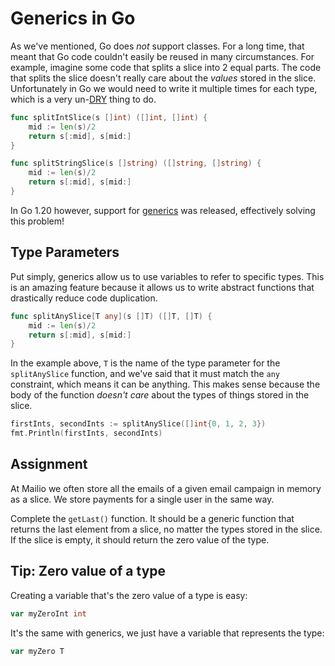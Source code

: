 # Generics in Go

As we've mentioned, Go does _not_ support classes. For a long time, that meant that Go code couldn't easily be reused in many circumstances. For example, imagine some code that splits a slice into 2 equal parts. The code that splits the slice doesn't really care about the _values_ stored in the slice. Unfortunately in Go we would need to write it multiple times for each type, which is a very un-[DRY](https://blog.boot.dev/clean-code/dry-code/) thing to do.

```go
func splitIntSlice(s []int) ([]int, []int) {
    mid := len(s)/2
    return s[:mid], s[mid:]
}
```

```go
func splitStringSlice(s []string) ([]string, []string) {
    mid := len(s)/2
    return s[:mid], s[mid:]
}
```

In Go 1.20 however, support for [generics](https://blog.boot.dev/golang/how-to-use-golangs-generics/) was released, effectively solving this problem!

## Type Parameters

Put simply, generics allow us to use variables to refer to specific types. This is an amazing feature because it allows us to write abstract functions that drastically reduce code duplication.

```go
func splitAnySlice[T any](s []T) ([]T, []T) {
    mid := len(s)/2
    return s[:mid], s[mid:]
}
```

In the example above, `T` is the name of the type parameter for the `splitAnySlice` function, and we've said that it must match the `any` constraint, which means it can be anything. This makes sense because the body of the function _doesn't care_ about the types of things stored in the slice.

```go
firstInts, secondInts := splitAnySlice([]int{0, 1, 2, 3})
fmt.Println(firstInts, secondInts)
```

## Assignment

At Mailio we often store all the emails of a given email campaign in memory as a slice. We store payments for a single user in the same way.

Complete the `getLast()` function. It should be a generic function that returns the last element from a slice, no matter the types stored in the slice. If the slice is empty, it should return the zero value of the type.

## Tip: Zero value of a type

Creating a variable that's the zero value of a type is easy:

```go
var myZeroInt int
```

It's the same with generics, we just have a variable that represents the type:

```go
var myZero T
```